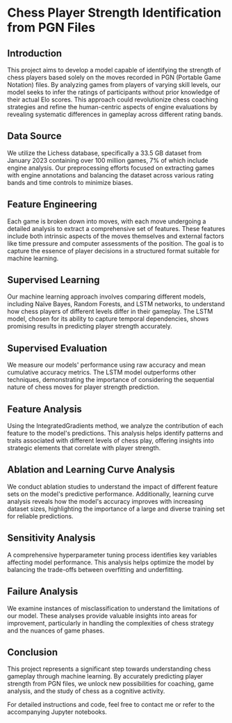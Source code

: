 # Chess Player Strength Identification from PGN Files

## Introduction
This project aims to develop a model capable of identifying the strength of chess players based solely on the moves recorded in PGN (Portable Game Notation) files. By analyzing games from players of varying skill levels, our model seeks to infer the ratings of participants without prior knowledge of their actual Elo scores. This approach could revolutionize chess coaching strategies and refine the human-centric aspects of engine evaluations by revealing systematic differences in gameplay across different rating bands.

## Data Source
We utilize the Lichess database, specifically a 33.5 GB dataset from January 2023 containing over 100 million games, 7% of which include engine analysis. Our preprocessing efforts focused on extracting games with engine annotations and balancing the dataset across various rating bands and time controls to minimize biases.

## Feature Engineering
Each game is broken down into moves, with each move undergoing a detailed analysis to extract a comprehensive set of features. These features include both intrinsic aspects of the moves themselves and external factors like time pressure and computer assessments of the position. The goal is to capture the essence of player decisions in a structured format suitable for machine learning.

## Supervised Learning
Our machine learning approach involves comparing different models, including Naïve Bayes, Random Forests, and LSTM networks, to understand how chess players of different levels differ in their gameplay. The LSTM model, chosen for its ability to capture temporal dependencies, shows promising results in predicting player strength accurately.

## Supervised Evaluation
We measure our models' performance using raw accuracy and mean cumulative accuracy metrics. The LSTM model outperforms other techniques, demonstrating the importance of considering the sequential nature of chess moves for player strength prediction.

## Feature Analysis
Using the IntegratedGradients method, we analyze the contribution of each feature to the model's predictions. This analysis helps identify patterns and traits associated with different levels of chess play, offering insights into strategic elements that correlate with player strength.

## Ablation and Learning Curve Analysis
We conduct ablation studies to understand the impact of different feature sets on the model's predictive performance. Additionally, learning curve analysis reveals how the model's accuracy improves with increasing dataset sizes, highlighting the importance of a large and diverse training set for reliable predictions.

## Sensitivity Analysis
A comprehensive hyperparameter tuning process identifies key variables affecting model performance. This analysis helps optimize the model by balancing the trade-offs between overfitting and underfitting.

## Failure Analysis
We examine instances of misclassification to understand the limitations of our model. These analyses provide valuable insights into areas for improvement, particularly in handling the complexities of chess strategy and the nuances of game phases.

## Conclusion
This project represents a significant step towards understanding chess gameplay through machine learning. By accurately predicting player strength from PGN files, we unlock new possibilities for coaching, game analysis, and the study of chess as a cognitive activity.

For detailed instructions and code, feel free to contact me or refer to the accompanying Jupyter notebooks.
